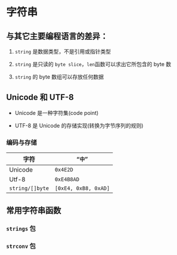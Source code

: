 # 字符串

## 与其它主要编程语言的差异：

1. `string` 是数据类型，不是引用或指针类型

2. `string` 是只读的 `byte slice`，`len`函数可以求出它所包含的 byte 数

3.  `string` 的 byte 数组可以存放任何数据

## Unicode 和 UTF-8

+ Unicode 是一种字符集(code point)

+ UTF-8 是 Unicode 的存储实现(转换为字节序列的规则)

### 编码与存储

|字符|`“中”`|
|----|----|
|Unicode|`0x4E2D`|
|Utf-8|`0xE4B8AD`|
|`string/[]byte`|`[0xE4, 0xB8, 0xAD]`|

## 常用字符串函数

### `strings` 包

### `strconv` 包
